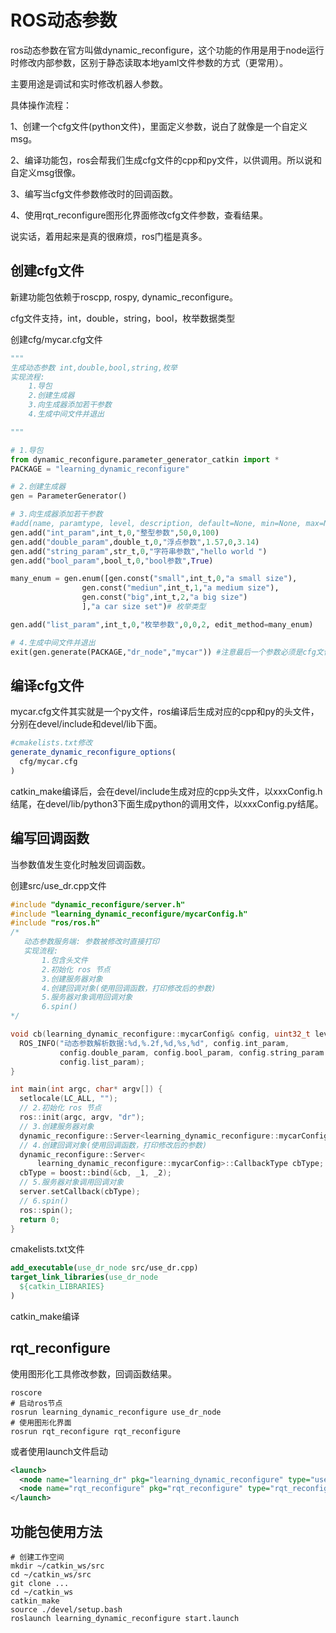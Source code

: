 # ROS动态参数

ros动态参数在官方叫做dynamic_reconfigure，这个功能的作用是用于node运行时修改内部参数，区别于静态读取本地yaml文件参数的方式（更常用）。

主要用途是调试和实时修改机器人参数。

具体操作流程：

1、创建一个cfg文件(python文件)，里面定义参数，说白了就像是一个自定义msg。

2、编译功能包，ros会帮我们生成cfg文件的cpp和py文件，以供调用。所以说和自定义msg很像。

3、编写当cfg文件参数修改时的回调函数。

4、使用rqt_reconfigure图形化界面修改cfg文件参数，查看结果。

说实话，着用起来是真的很麻烦，ros门槛是真多。

## 创建cfg文件

新建功能包依赖于roscpp, rospy, dynamic_reconfigure。

cfg文件支持，int，double，string，bool，枚举数据类型

创建cfg/mycar.cfg文件

```python
"""
生成动态参数 int,double,bool,string,枚举
实现流程:
    1.导包
    2.创建生成器
    3.向生成器添加若干参数
    4.生成中间文件并退出

"""

# 1.导包
from dynamic_reconfigure.parameter_generator_catkin import *
PACKAGE = "learning_dynamic_reconfigure"

# 2.创建生成器
gen = ParameterGenerator()

# 3.向生成器添加若干参数
#add(name, paramtype, level, description, default=None, min=None, max=None, edit_method="")
gen.add("int_param",int_t,0,"整型参数",50,0,100)
gen.add("double_param",double_t,0,"浮点参数",1.57,0,3.14)
gen.add("string_param",str_t,0,"字符串参数","hello world ")
gen.add("bool_param",bool_t,0,"bool参数",True)                                                                                 

many_enum = gen.enum([gen.const("small",int_t,0,"a small size"),
                gen.const("mediun",int_t,1,"a medium size"),
                gen.const("big",int_t,2,"a big size")
                ],"a car size set")# 枚举类型

gen.add("list_param",int_t,0,"枚举参数",0,0,2, edit_method=many_enum)

# 4.生成中间文件并退出
exit(gen.generate(PACKAGE,"dr_node","mycar")) #注意最后一个参数必须是cfg文件名
```

## 编译cfg文件

mycar.cfg文件其实就是一个py文件，ros编译后生成对应的cpp和py的头文件，分别在devel/include和devel/lib下面。

```cmake
#cmakelists.txt修改
generate_dynamic_reconfigure_options(
  cfg/mycar.cfg
)
```

catkin_make编译后，会在devel/include生成对应的cpp头文件，以xxxConfig.h结尾，在devel/lib/python3下面生成python的调用文件，以xxxConfig.py结尾。

## 编写回调函数

当参数值发生变化时触发回调函数。

创建src/use_dr.cpp文件

```cpp
#include "dynamic_reconfigure/server.h"
#include "learning_dynamic_reconfigure/mycarConfig.h"
#include "ros/ros.h"
/*
   动态参数服务端: 参数被修改时直接打印
   实现流程:
       1.包含头文件
       2.初始化 ros 节点
       3.创建服务器对象
       4.创建回调对象(使用回调函数，打印修改后的参数)
       5.服务器对象调用回调对象
       6.spin()
*/

void cb(learning_dynamic_reconfigure::mycarConfig& config, uint32_t level) {
  ROS_INFO("动态参数解析数据:%d,%.2f,%d,%s,%d", config.int_param,
           config.double_param, config.bool_param, config.string_param.c_str(),
           config.list_param);
}

int main(int argc, char* argv[]) {
  setlocale(LC_ALL, "");
  // 2.初始化 ros 节点
  ros::init(argc, argv, "dr");
  // 3.创建服务器对象
  dynamic_reconfigure::Server<learning_dynamic_reconfigure::mycarConfig> server;
  // 4.创建回调对象(使用回调函数，打印修改后的参数)
  dynamic_reconfigure::Server<
      learning_dynamic_reconfigure::mycarConfig>::CallbackType cbType;
  cbType = boost::bind(&cb, _1, _2);
  // 5.服务器对象调用回调对象
  server.setCallback(cbType);
  // 6.spin()
  ros::spin();
  return 0;
}
```

cmakelists.txt文件

```cmake
add_executable(use_dr_node src/use_dr.cpp)
target_link_libraries(use_dr_node
  ${catkin_LIBRARIES}
)
```

catkin_make编译

## rqt_reconfigure

使用图形化工具修改参数，回调函数结果。

```shell
roscore
# 启动ros节点
rosrun learning_dynamic_reconfigure use_dr_node
# 使用图形化界面
rosrun rqt_reconfigure rqt_reconfigure
```

或者使用launch文件启动

```xml
<launch>
  <node name="learning_dr" pkg="learning_dynamic_reconfigure" type="use_dr_node" output="screen"/>
  <node name="rqt_reconfigure" pkg="rqt_reconfigure" type="rqt_reconfigure" />
</launch>
```

## 功能包使用方法

```shell
# 创建工作空间
mkdir ~/catkin_ws/src
cd ~/catkin_ws/src
git clone ...
cd ~/catkin_ws
catkin_make
source ./devel/setup.bash
roslaunch learning_dynamic_reconfigure start.launch
```

